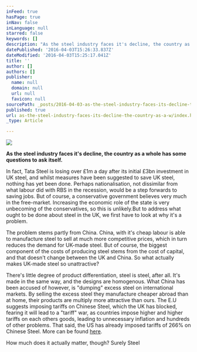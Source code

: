 ```yaml
---
inFeed: true
hasPage: true
inNav: false
inLanguage: null
starred: false
keywords: []
description: "As the steel industry faces it's decline, the country as a whole has some questions to ask itself."
datePublished: '2016-04-03T15:26:33.837Z'
dateModified: '2016-04-03T15:25:17.041Z'
title: ''
author: []
authors: []
publisher:
  name: null
  domain: null
  url: null
  favicon: null
sourcePath: _posts/2016-04-03-as-the-steel-industry-faces-its-decline-the-country-as-a-w.md
published: true
url: as-the-steel-industry-faces-its-decline-the-country-as-a-w/index.html
_type: Article

---
```

![](https://the-grid-user-content.s3-us-west-2.amazonaws.com/d5aa8b5e-1edc-4cf6-920e-949143aff1fe.jpg)

**As the steel industry faces it's decline, the country as a whole has some questions to ask itself.**

In fact, Tata Steel is losing over £1m a day after its initial £3bn investment in UK steel, and whilst measures have been suggested to save UK steel, nothing has yet been done. Perhaps nationalisation, not dissimilar from what labour did with RBS in the recession, would be a step forwards to saving jobs. But of course, a conservative government believes very much in the free-market. Increasing the economic role of the state is very unbecoming of the conservatives, so this is unlikely.But to address what ought to be done about steel in the UK, we first have to look at why it's a problem. 

The problem stems partly from China. China, with it's cheap labour is able to manufacture steel to sell at much more competitive prices, which in turn reduces the demand for UK-made steel. But of course, the biggest component of the costs of producing steel stems from the cost of capital, and that doesn't change between the UK and China. So what actually makes UK-made steel so unattractive?

There's little degree of product differentiation, steel is steel, after all. It's made in the same way, and the designs are homogenous. What China has been accused of however, is "dumping" excess steel on international markets. By selling the excess steel they manufacture cheaper abroad than at home, their products are multiply more attractive than ours. The E.U suggests imposing tariffs on Chinese Steel, which the UK has blocked, fearing it will lead to a "tariff" war, as countries impose higher and higher tariffs on each others goods, leading to unnecessary inflation and hundreds of other problems. That said, the US has already imposed tariffs of 266% on Chinese Steel. More can be found [here][0].

How much does it actually matter, though? Surely Steel 



[0]: http://www.bbc.co.uk/news/uk-35951108